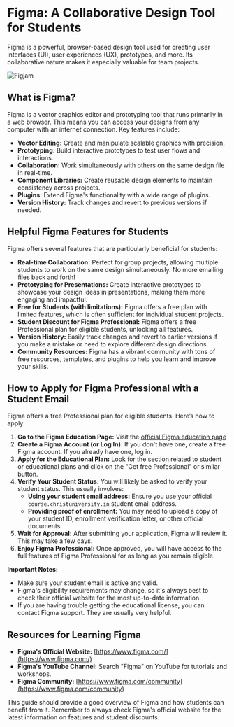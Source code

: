 # Figma: A Collaborative Design Tool for Students

Figma is a powerful, browser-based design tool used for creating user interfaces (UI), user experiences (UX), prototypes, and more. Its collaborative nature makes it especially valuable for team projects.

![Figjam](https://www.pixelperfecthtml.com/wp-content/uploads/2023/12/15a7aacd17a97e1fcc8092e91241d8f81717dc7f-2404x1350-1.webp)
## What is Figma?

Figma is a vector graphics editor and prototyping tool that runs primarily in a web browser. This means you can access your designs from any computer with an internet connection. Key features include:

*   **Vector Editing:** Create and manipulate scalable graphics with precision.
*   **Prototyping:** Build interactive prototypes to test user flows and interactions.
*   **Collaboration:** Work simultaneously with others on the same design file in real-time.
*   **Component Libraries:** Create reusable design elements to maintain consistency across projects.
*   **Plugins:** Extend Figma's functionality with a wide range of plugins.
*   **Version History:** Track changes and revert to previous versions if needed.

## Helpful Figma Features for Students

Figma offers several features that are particularly beneficial for students:

*   **Real-time Collaboration:** Perfect for group projects, allowing multiple students to work on the same design simultaneously. No more emailing files back and forth!
*   **Prototyping for Presentations:** Create interactive prototypes to showcase your design ideas in presentations, making them more engaging and impactful.
*   **Free for Students (with limitations):** Figma offers a free plan with limited features, which is often sufficient for individual student projects.
*   **Student Discount for Figma Professional:** Figma offers a free Professional plan for eligible students, unlocking all features.
*   **Version History:** Easily track changes and revert to earlier versions if you make a mistake or need to explore different design directions.
*   **Community Resources:** Figma has a vibrant community with tons of free resources, templates, and plugins to help you learn and improve your skills.

## How to Apply for Figma Professional with a Student Email

Figma offers a free Professional plan for eligible students. Here’s how to apply:

1.  **Go to the Figma Education Page:** Visit the [official Figma education page](https://www.figma.com/education/apply)
2.  **Create a Figma Account (or Log In):** If you don't have one, create a free Figma account. If you already have one, log in.
3.  **Apply for the Educational Plan:** Look for the section related to student or educational plans and click on the "Get free Professional" or similar button.
4.  **Verify Your Student Status:** You will likely be asked to verify your student status. This usually involves:
    *   **Using your student email address:** Ensure you use your official `course.christuniversity.in` student email address.
    *   **Providing proof of enrollment:** You may need to upload a copy of your student ID, enrollment verification letter, or other official documents.
5.  **Wait for Approval:** After submitting your application, Figma will review it. This may take a few days.
6.  **Enjoy Figma Professional:** Once approved, you will have access to the full features of Figma Professional for as long as you remain eligible.

**Important Notes:**

*   Make sure your student email is active and valid.
*   Figma's eligibility requirements may change, so it's always best to check their official website for the most up-to-date information.
* If you are having trouble getting the educational license, you can contact Figma support. They are usually very helpful.

## Resources for Learning Figma

*   **Figma's Official Website:** [https://www.figma.com/](https://www.figma.com/)
*   **Figma's YouTube Channel:** Search "Figma" on YouTube for tutorials and workshops.
*   **Figma Community:** [https://www.figma.com/community](https://www.figma.com/community)

This guide should provide a good overview of Figma and how students can benefit from it. Remember to always check Figma's official website for the latest information on features and student discounts.